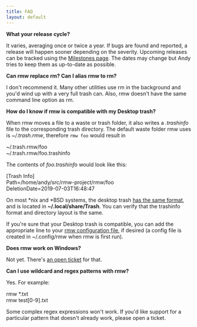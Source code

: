 ```yaml
---
title: FAQ
layout: default
---
```


**What your release cycle?**

It varies, averaging once or twice a year. If bugs are found and
reported, a release will happen sooner depending on the severity.
Upcoming releases can be tracked using the [Milestones
page](https://github.com/theimpossibleastronaut/rmw/milestones). The
dates may change but Andy tries to keep them as up-to-date as
possible.

**Can rmw replace rm? Can I alias rmw to rm?**

I don't recommend it. Many other utilities use rm in the background and
you'd wind up with a very full trash can. Also, rmw doesn't have the
same command line option as rm.

**How do I know if rmw is compatible with my Desktop trash?**

When rmw moves a file to a waste or trash folder, it also writes a
*.trashinfo* file to the corresponding trash directory. The default
waste folder rmw uses is *~/.trash.rmw*, therefore <code
class="w3-codespan">rmw foo</code> would result in

<p class="w3-code">
  ~/.trash.rmw/foo<br />
  ~/.trash.rmw/foo.trashinfo
</p>

The contents of *foo.trashinfo* would look like this:

<p class="w3-code">
  [Trash Info]<br />
  Path=/home/andy/src/rmw-project/rmw/foo<br />
  DeletionDate=2019-07-03T16:48:47
</p>

On most *nix and *BSD systems, the desktop trash [has the same
format](https://specifications.freedesktop.org/trash-spec/trashspec-latest.html),
and is located in **~/.local/share/Trash**. You can verify that the
trashinfo format and directory layout is the same.

If you're sure that your Desktop trash is compatible, you can add the
appropriate line to your [rmw configuration
file](https://github.com/theimpossibleastronaut/rmw/blob/master/rmwrc),
if desired (a config file is created in ~/.config/rmw when rmw is first run).

**Does rmw work on Windows?**

Not yet. There's [an open
ticket](https://github.com/theimpossibleastronaut/rmw/issues/71) for
that.

**Can I use wildcard and regex patterns with rmw?**

Yes. For example:

<p class="w3-code">
  rmw *.txt<br />
  rmw test[0-9].txt
</p>

Some complex regex expressions won't work. If you'd like support
for a particular pattern that doesn't already work, please open a
ticket.
